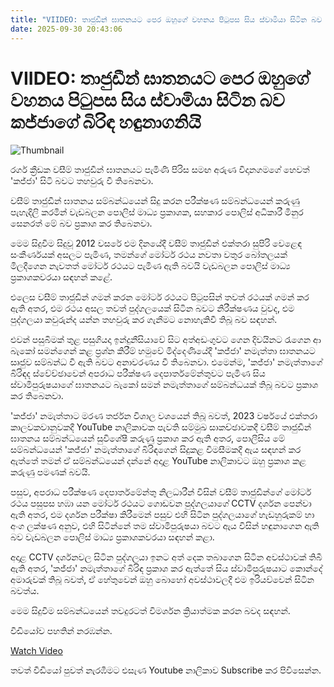 ```yaml
---
title: "VIIDEO: තාජුඩීන් ඝාතනයට පෙර ඔහුගේ වහනය පිටුපස සිය ස්වාමියා සිටින බව කජ්ජාගේ බිරිඳ හඳුනාගනියි"
date: 2025-09-30 20:43:06
---
```


# VIIDEO: තාජුඩීන් ඝාතනයට පෙර ඔහුගේ වහනය පිටුපස සිය ස්වාමියා සිටින බව කජ්ජාගේ බිරිඳ හඳුනාගනියි

![Thumbnail](https://helakuru.sgp1.cdn.digitaloceanspaces.com/esana/images/lib/kajja-thajudeen.jpg)

රගර් ක්‍රීඩක වසීම් තාජුඩීන් ඝාතනයට පැමිණි පිරිස සමඟ අරුණ විදානගමගේ හෙවත් 'කජ්ජා' සිටි බවට තහවුරු වී තිබෙනවා.

වසීම් තාජුඩීන් ඝාතනය සම්බන්ධයෙන් සිදු කරන පරීක්ෂණ සම්බන්ධයෙන් කරුණු පැහැදිලි කරමින් වැඩබලන පොලිස් මාධ්‍ය ප්‍රකාශක, සහකාර පොලිස් අධිකාරී මිනුර සෙනරත් මේ බව ප්‍රකාශ කර තිබෙනවා.

මෙම සිදුවීම සිදුවූ 2012 වසරේ එම දිනයේදී වසීම් තාජුඩීන් එක්තරා සුපිරි වෙළෙඳ සංකීර්ණයක් අසලට පැමිණ, තමන්ගේ මෝටර් රථය නවතා වතුර බෝතලයක් මිලදීගෙන නැවතත් මෝටර් රථයට පැමිණ ඇති බවයි වැඩබලන පොලිස් මාධ්‍ය ප්‍රකාශකවරයා සඳහන් කළේ.

එලෙස වසීම් තාජුඩීන් ගමන් කරන මෝටර් රථයට පිටුපසින් තවත් රථයක් ගමන් කර ඇති අතර, එම රථය අසල තවත් පුද්ගලයෙක් සිටින බවට නිරීක්ෂණය වුවද, එම පුද්ගලයා කවුරුන්ද යන්න තහවුරු කර ගැනීමට නොහැකිවී තිබූ බව සඳහන්.

එවන් පසුබිමක් තුළ පසුගියදා ඉන්දුනීසියාවේ සිට අත්අඩංගුවට ගෙන දිවයිනට රැගෙන ආ බැකෝ සමන්ගෙන් කළ ප්‍රශ්න කිරීම් හමුවේ මිද්දෙණියේදී 'කජ්ජා' නමැත්තා ඝාතනයට සෘජුව සම්බන්ධ වී ඇති බවට අනාවරණය වී තිබෙනවා. එමෙන්ම, 'කජ්ජා' නමැත්තාගේ බිරිඳද ස්වේච්ඡාවෙන් අපරාධ පරීක්ෂණ දෙපාර්තමේන්තුවට පැමිණ සිය ස්වාමිපුරුෂයාගේ ඝාතනයට බැකෝ සමන් නමැත්තාගේ සම්බන්ධයක් තිබූ බවට ප්‍රකාශ කර තිබෙනවා.

'කජ්ජා' නමැත්තාට මරණ තර්ජන විශාල වශයෙන් තිබූ බවත්, 2023 වර්ෂයේ එක්තරා කාලවකවානුවකදී YouTube නාලිකාවක පැවති සම්මුඛ සාකච්ඡාවකදී වසීම් තාජුඩීන් ඝාතනය සම්බන්ධයෙන් සුවිශේෂී කරුණු ප්‍රකාශ කර ඇති අතර, පොලීසිය මේ සම්බන්ධයෙන් 'කජ්ජා' නමැත්තාගේ බිරිඳගෙන් සිදුකළ විමසීමකදී ඇය සඳහන් කර ඇත්තේ තමන් ඒ සම්බන්ධයෙන් දන්නේ අදාළ YouTube නාලිකාවට ඔහු ප්‍රකාශ කළ කරුණු පමණක් බවයි.

පසුව, අපරාධ පරීක්ෂණ දෙපාර්තමේන්තු නිලධාරීන් විසින් වසීම් තාජුඩීන්ගේ මෝටර් රථය පසුපස හඹා යන මෝටර් රථයට ගොඩවන පුද්ගලයාගේ CCTV දර්ශන පෙන්වා ඇති අතර, එම දර්ශන පරීක්ෂා කිරීමෙන් පසුව එහි සිටින පුද්ගලයාගේ හැඩහුරුකම් හා අංග ලක්ෂණ අනුව, එහි සිටින්නේ තම ස්වාමිපුරුෂයා බවට ඇය විසින් හඳුනාගෙන ඇති බව වැඩබලන පොලිස් මාධ්‍ය ප්‍රකාශකවරයා සඳහන් කළා.

අදාළ CCTV දර්ශනවල සිටින පුද්ගලයා ඉනට අත් දෙක තබාගෙන සිටින අවස්ථාවක් තිබී ඇති අතර, 'කජ්ජා' නමැත්තාගේ බිරිඳ ප්‍රකාශ කර ඇත්තේ සිය ස්වාමිපුරුෂයාට කොන්දේ අමාරුවක් තිබූ බවත්, ඒ හේතුවෙන් ඔහු බොහෝ අවස්ථාවලදී එම ඉරියව්වෙන් සිටින බවත්ය.

මෙම සිදුවීම සම්බන්ධයෙන් තවදුරටත් විමර්ශන ක්‍රියාත්මක කරන බවද සඳහන්.

වීඩියෝව පහතින් නරඹන්න.

[Watch Video](https://youtube.com/embed/frBCYm5pV78)

තවත් වීඩියෝ පුවත් නැරඹීමට එසැණ Youtube නාලිකාව Subscribe කර පිවිසෙන්න.

